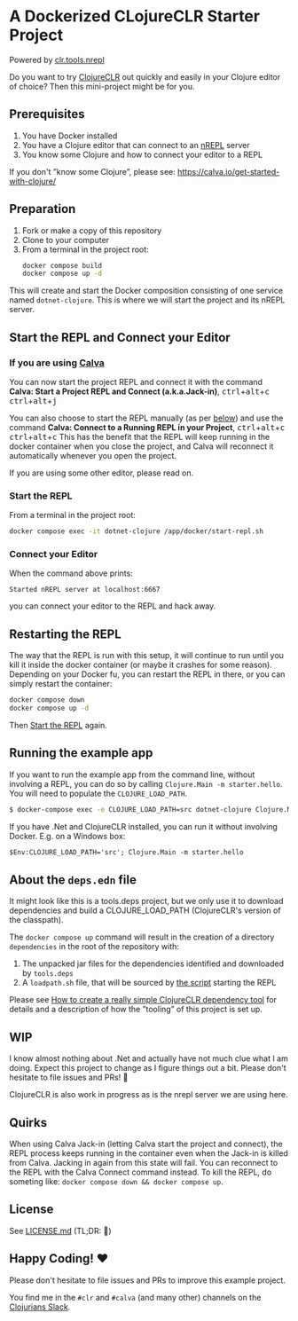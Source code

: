 # A Dockerized CLojureCLR Starter Project

Powered by [clr.tools.nrepl](https://github.com/clojure/clr.tools.nrepl)

Do you want to try [ClojureCLR](https://github.com/clojure/clojure-clr) out quickly and easily in your Clojure editor of choice? Then this mini-project might be for you.

## Prerequisites

1. You have Docker installed
2. You have a Clojure editor that can connect to an [nREPL](https://nrepl.org/) server
3. You know some Clojure and how to connect your editor to a REPL

If you don't ”know some Clojure”, please see: https://calva.io/get-started-with-clojure/

## Preparation

1. Fork or make a copy of this repository
2. Clone to your computer
3. From a terminal in the project root:
    ```sh
    docker compose build
    docker compose up -d
    ```

This will create and start the Docker composition consisting of one service named `dotnet-clojure`. This is where we will start the project and its nREPL server.

## Start the REPL and Connect your Editor

### If you are using [Calva](https://calva.io)

You can now start the project REPL and connect it with the command **Calva: Start a Project REPL and Connect (a.k.a.Jack-in)**, <kbd>ctrl</kbd>+<kbd>alt</kbd>+<kbd>c</kbd> <kbd>ctrl</kbd>+<kbd>alt</kbd>+<kbd>j</kbd>

You can also choose to start the REPL manually (as per [below](#start-the-repl)) and use the command **Calva: Connect to a Running REPL in your Project**, <kbd>ctrl</kbd>+<kbd>alt</kbd>+<kbd>c</kbd> <kbd>ctrl</kbd>+<kbd>alt</kbd>+<kbd>c</kbd>
This has the benefit that the REPL will keep running in the docker container when you close the project, and Calva will reconnect it automatically whenever you open the project.

If you are using some other editor, please read on.

### Start the REPL

From a terminal in the project root:

```sh
docker compose exec -it dotnet-clojure /app/docker/start-repl.sh
```

### Connect your Editor

When the command above prints:

```
Started nREPL server at localhost:6667
```

you can connect your editor to the REPL and hack away.

## Restarting the REPL

The way that the REPL is run with this setup, it will continue to run until you kill it inside the docker container (or maybe it crashes for some reason). Depending on your Docker fu, you can restart the REPL in there, or you can simply restart the container:

```sh
docker compose down
docker compose up -d
```

Then [Start the REPL](#start-the-repl-and-connect-your-editor) again.

## Running the example app

If you want to run the example app from the command line, without involving a REPL, you can do so by calling `Clojure.Main -m starter.hello`. You will need to populate the `CLOJURE_LOAD_PATH`. 

```sh
$ docker-compose exec -e CLOJURE_LOAD_PATH=src dotnet-clojure Clojure.Main -m starter.hello
```

If you have .Net and ClojureCLR installed, you can run it without involving Docker. E.g. on a Windows box:

```ps
$Env:CLOJURE_LOAD_PATH='src'; Clojure.Main -m starter.hello
```

## About the `deps.edn` file

It might look like this is a tools.deps project, but we only use it to download dependencies and build a CLOJURE_LOAD_PATH (ClojureCLR's version of the classpath).

The `docker compose up` command will result in the creation of a directory `dependencies` in the root of the repository with:
1. The unpacked jar files for the dependencies identified and downloaded by `tools.deps`
1. A `loadpath.sh` file, that will be sourced by [the script](docker/start-repl.sh) starting the REPL

Please see [How to create a really simple ClojureCLR dependency tool](https://blog.agical.se/en/posts/how-to-create-a-really-simple-clojureclr-dependency-tool/) for details and a description of how the ”tooling” of this project is set up.

## WIP

I know almost nothing about .Net and actually have not much clue what I am doing. Expect this project to change as I figure things out a bit. Please don't hesitate to file issues and PRs! 🙏

ClojureCLR is also work in progress as is the nrepl server we are using here.

## Quirks

When using Calva Jack-in (letting Calva start the project and connect), the REPL process keeps running in the container even when the Jack-in is killed from Calva. Jacking in again from this state will fail. You can reconnect to the REPL with the Calva Connect command instead. To kill the REPL, do someting like: `docker compose down && docker compose up`.

## License

See [LICENSE.md](LICENSE.md) (TL;DR: 🗽)

## Happy Coding! ♥️

Please don't hesitate to file issues and PRs to improve this example project.

You find me in the `#clr` and `#calva` (and many other) channels on the [Clojurians Slack](http://clojurians.net/).


